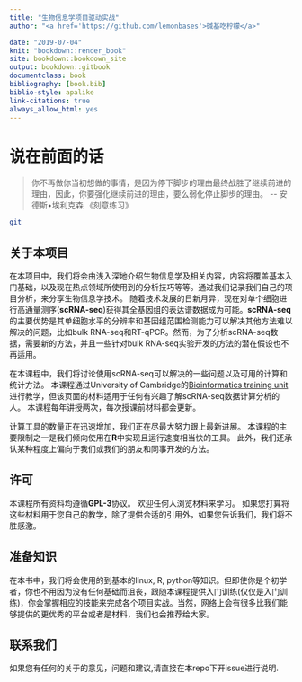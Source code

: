 ```yaml
--- 
title: "生物信息学项目驱动实战"
author: "<a href='https://github.com/lemonbases'>碱基吃柠檬</a>"

date: "2019-07-04"
knit: "bookdown::render_book"
site: bookdown::bookdown_site
output: bookdown::gitbook
documentclass: book
bibliography: [book.bib]
biblio-style: apalike
link-citations: true
always_allow_html: yes
---
```

# 说在前面的话

>你不再做你当初想做的事情，是因为停下脚步的理由最终战胜了继续前进的理由，因此，你要强化继续前进的理由，要么弱化停止脚步的理由。
> -- 安德斯•埃利克森 《刻意练习》


```bash
git 
```
## 关于本项目
在本项目中，我们将会由浅入深地介绍生物信息学及相关内容，内容将覆盖基本入门基础，以及现在热点领域所使用到的分析技巧等等。通过我们记录我们自己的项目分析，来分享生物信息学技术。
随着技术发展的日新月异，现在对单个细胞进行高通量测序(**scRNA-seq**)获得其全基因组的表达谱数据成为可能。**scRNA-seq**的主要优势是其单细胞水平的分辨率和基因组范围检测能力可以解决其他方法难以解决的问题，比如bulk RNA-seq和RT-qPCR。然而，为了分析scRNA-seq数据，需要新的方法，并且一些针对bulk RNA-seq实验开发的方法的潜在假设也不再适用。

在本课程中，我们将讨论使用scRNA-seq可以解决的一些问题以及可用的计算和统计方法。 本课程通过University of Cambridge的<a href="http://training.csx.cam.ac.uk/bioinformatics/" target="blank">Bioinformatics training unit</a>进行教学，但该页面的材料适用于任何有兴趣了解scRNA-seq数据计算分析的人。 本课程每年讲授两次，每次授课前材料都会更新。

计算工具的数量正在迅速增加，我们正在尽最大努力跟上最新进展。 本课程的主要限制之一是我们倾向使用在**R**中实现且运行速度相当快的工具。 此外，我们还承认某种程度上偏向于我们或我们的朋友和同事开发的方法。


## 许可

本课程所有资料均遵循**GPL-3**协议。 欢迎任何人浏览材料来学习。 如果您打算将这些材料用于您自己的教学，除了提供合适的引用外，如果您告诉我们，我们将不胜感激。

## 准备知识

在本书中，我们将会使用的到基本的linux, R, python等知识。但即使你是个初学者，你也不用因为没有任何基础而沮丧，跟随本课程提供入门训练(仅仅是入门训练)，你会掌握相应的技能来完成各个项目实战。当然，网络上会有很多比我们能够提供的更优秀的平台或者是材料，我们也会推荐给大家。

## 联系我们

如果您有任何的关于的意见，问题和建议,请直接在本repo下开issue进行说明.
